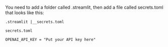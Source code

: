 You need to add a folder called .streamlit, then add a file called secrets.toml that looks like this:

`.streamlit
  |__secrets.toml`
  
`secrets.toml`

`OPENAI_API_KEY = "Put your API key here"`
